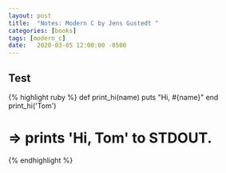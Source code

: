 ```yaml
---
layout: post
title:  "Notes: Modern C by Jens Gustedt "
categories: [books]
tags: [modern_c]
date:   2020-03-05 12:00:00 -0500
---
```


## Test

{% highlight ruby %}
def print_hi(name)
  puts "Hi, #{name}"
end
print_hi('Tom')
# => prints 'Hi, Tom' to STDOUT.
{% endhighlight %}
